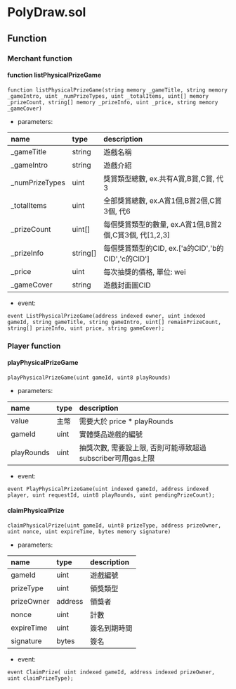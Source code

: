 # PolyDraw.sol

## Function

### Merchant function

#### function listPhysicalPrizeGame

```function listPhysicalPrizeGame(string memory _gameTitle, string memory _gameIntro, uint _numPrizeTypes, uint _totalItems, uint[] memory _prizeCount, string[] memory _prizeInfo, uint _price, string memory _gameCover) ```

- parameters:

|name|type|description|
|:--|:--|:----|
|_gameTitle|string|遊戲名稱|
|_gameIntro|string|遊戲介紹|
|_numPrizeTypes|uint|獎賞類型總數, ex.共有A賞,B賞,C賞, 代3|
|_totalItems|uint|全部獎賞總數, ex.A賞1個,B賞2個,C賞3個, 代6|
|_prizeCount|uint[]|每個獎賞類型的數量, ex.A賞1個,B賞2個,C賞3個, 代[1,2,3]|
|_prizeInfo|string[]|每個獎賞類型的CID, ex.['a的CID','b的CID','c的CID']|
|_price|uint|每次抽獎的價格, 單位: wei|
|_gameCover|string|遊戲封面圖CID|

- event:
    
```event ListPhysicalPrizeGame(address indexed owner, uint indexed gameId, string gameTitle, string gameIntro, uint[] remainPrizeCount, string[] prizeInfo, uint price, string gameCover);```



### Player function

#### playPhysicalPrizeGame

```playPhysicalPrizeGame(uint gameId, uint8 playRounds)```

- parameters:

|name|type|description|
|:--|:--|:----|
|value|主幣|需要大於 price * playRounds|
|gameId|uint|實體獎品遊戲的編號|
|playRounds|uint|抽獎次數, 需要設上限, 否則可能導致超過subscriber可用gas上限|

- event:

```event PlayPhysicalPrizeGame(uint indexed gameId, address indexed player, uint requestId, uint8 playRounds, uint pendingPrizeCount);```


#### claimPhysicalPrize

```claimPhysicalPrize(uint gameId, uint8 prizeType, address prizeOwner, uint nonce, uint expireTime, bytes memory signature)```

- parameters:

|name|type|description|
|:--|:--|:----|
|gameId|uint|遊戲編號|
|prizeType|uint|領獎類型|
|prizeOwner|address|領獎者|
|nonce|uint|計數|
|expireTime|uint|簽名到期時間|
|signature|bytes|簽名|

- event:
  
```event ClaimPrize( uint indexed gameId, address indexed prizeOwner, uint claimPrizeType);```

